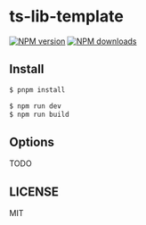 # ts-lib-template

[![NPM version](https://img.shields.io/npm/v/ts-lib-template.svg?style=flat)](https://npmjs.org/package/ts-lib-template)
[![NPM downloads](http://img.shields.io/npm/dm/ts-lib-template.svg?style=flat)](https://npmjs.org/package/ts-lib-template)

## Install

```bash
$ pnpm install
```

```bash
$ npm run dev
$ npm run build
```

## Options

TODO

## LICENSE

MIT
